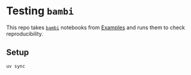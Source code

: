 # Testing `bambi`

This repo takes [`bambi`](https://bambinos.github.io/bambi/) notebooks from [Examples](https://bambinos.github.io/bambi/notebooks/) and runs them to check reproducibility.

## Setup

    uv sync
